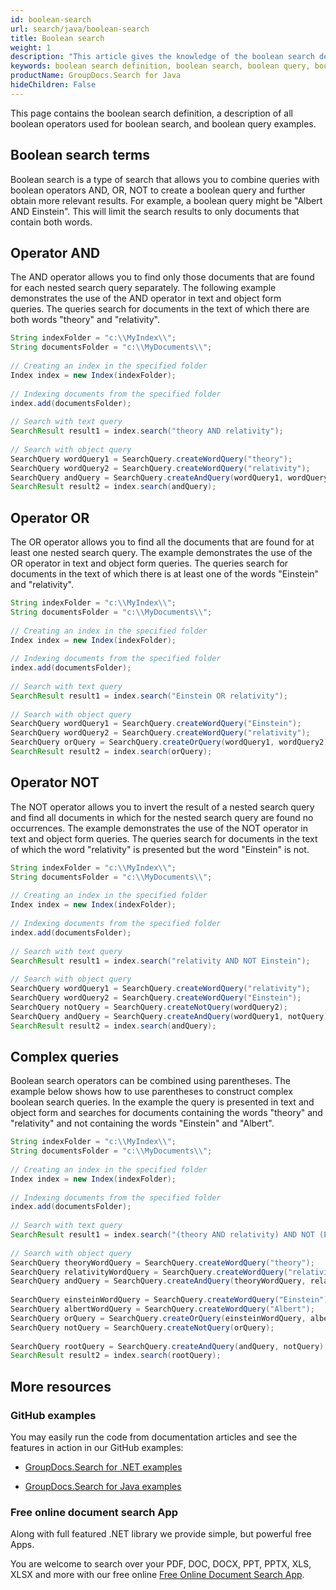 ```yaml
---
id: boolean-search
url: search/java/boolean-search
title: Boolean search
weight: 1
description: "This article gives the knowledge of the boolean search definition which includes all boolean operators used for boolean search, and boolean query examples using Java."
keywords: boolean search definition, boolean search, boolean query, boolean query examples 
productName: GroupDocs.Search for Java
hideChildren: False
---
```

This page contains the boolean search definition, a description of all boolean operators used for boolean search, and boolean query examples.

## Boolean search terms

Boolean search is a type of search that allows you to combine queries with boolean operators AND, OR, NOT to create a boolean query and further obtain more relevant results. For example, a boolean query might be "Albert AND Einstein". This will limit the search results to only documents that contain both words.

## Operator AND

The AND operator allows you to find only those documents that are found for each nested search query separately. The following example demonstrates the use of the AND operator in text and object form queries. The queries search for documents in the text of which there are both words "theory" and "relativity".



```java
String indexFolder = "c:\\MyIndex\\";
String documentsFolder = "c:\\MyDocuments\\";
 
// Creating an index in the specified folder
Index index = new Index(indexFolder);
 
// Indexing documents from the specified folder
index.add(documentsFolder);
 
// Search with text query
SearchResult result1 = index.search("theory AND relativity");
 
// Search with object query
SearchQuery wordQuery1 = SearchQuery.createWordQuery("theory");
SearchQuery wordQuery2 = SearchQuery.createWordQuery("relativity");
SearchQuery andQuery = SearchQuery.createAndQuery(wordQuery1, wordQuery2);
SearchResult result2 = index.search(andQuery);
```

## Operator OR

The OR operator allows you to find all the documents that are found for at least one nested search query. The example demonstrates the use of the OR operator in text and object form queries. The queries search for documents in the text of which there is at least one of the words "Einstein" and "relativity".



```java
String indexFolder = "c:\\MyIndex\\";
String documentsFolder = "c:\\MyDocuments\\";
 
// Creating an index in the specified folder
Index index = new Index(indexFolder);
 
// Indexing documents from the specified folder
index.add(documentsFolder);
 
// Search with text query
SearchResult result1 = index.search("Einstein OR relativity");
 
// Search with object query
SearchQuery wordQuery1 = SearchQuery.createWordQuery("Einstein");
SearchQuery wordQuery2 = SearchQuery.createWordQuery("relativity");
SearchQuery orQuery = SearchQuery.createOrQuery(wordQuery1, wordQuery2);
SearchResult result2 = index.search(orQuery);
```

## Operator NOT

The NOT operator allows you to invert the result of a nested search query and find all documents in which for the nested search query are found no occurrences. The example demonstrates the use of the NOT operator in text and object form queries. The queries search for documents in the text of which the word "relativity" is presented but the word "Einstein" is not.



```java
String indexFolder = "c:\\MyIndex\\";
String documentsFolder = "c:\\MyDocuments\\";
 
// Creating an index in the specified folder
Index index = new Index(indexFolder);
 
// Indexing documents from the specified folder
index.add(documentsFolder);
 
// Search with text query
SearchResult result1 = index.search("relativity AND NOT Einstein");
 
// Search with object query
SearchQuery wordQuery1 = SearchQuery.createWordQuery("relativity");
SearchQuery wordQuery2 = SearchQuery.createWordQuery("Einstein");
SearchQuery notQuery = SearchQuery.createNotQuery(wordQuery2);
SearchQuery andQuery = SearchQuery.createAndQuery(wordQuery1, notQuery);
SearchResult result2 = index.search(andQuery);
```

## Complex queries

Boolean search operators can be combined using parentheses. The example below shows how to use parentheses to construct complex boolean search queries. In the example the query is presented in text and object form and searches for documents containing the words "theory" and "relativity" and not containing the words "Einstein" and "Albert".



```java
String indexFolder = "c:\\MyIndex\\";
String documentsFolder = "c:\\MyDocuments\\";
 
// Creating an index in the specified folder
Index index = new Index(indexFolder);
 
// Indexing documents from the specified folder
index.add(documentsFolder);
 
// Search with text query
SearchResult result1 = index.search("(theory AND relativity) AND NOT (Einstein OR Albert)");
 
// Search with object query
SearchQuery theoryWordQuery = SearchQuery.createWordQuery("theory");
SearchQuery relativityWordQuery = SearchQuery.createWordQuery("relativity");
SearchQuery andQuery = SearchQuery.createAndQuery(theoryWordQuery, relativityWordQuery);
 
SearchQuery einsteinWordQuery = SearchQuery.createWordQuery("Einstein");
SearchQuery albertWordQuery = SearchQuery.createWordQuery("Albert");
SearchQuery orQuery = SearchQuery.createOrQuery(einsteinWordQuery, albertWordQuery);
SearchQuery notQuery = SearchQuery.createNotQuery(orQuery);
 
SearchQuery rootQuery = SearchQuery.createAndQuery(andQuery, notQuery);
SearchResult result2 = index.search(rootQuery);
```

## More resources

### GitHub examples

You may easily run the code from documentation articles and see the features in action in our GitHub examples:

*   [GroupDocs.Search for .NET examples](https://github.com/groupdocs-search/GroupDocs.Search-for-.NET)
    
*   [GroupDocs.Search for Java examples](https://github.com/groupdocs-search/GroupDocs.Search-for-Java)
    

### Free online document search App

Along with full featured .NET library we provide simple, but powerful free Apps.

You are welcome to search over your PDF, DOC, DOCX, PPT, PPTX, XLS, XLSX and more with our free online [Free Online Document Search App](https://products.groupdocs.app/search).
